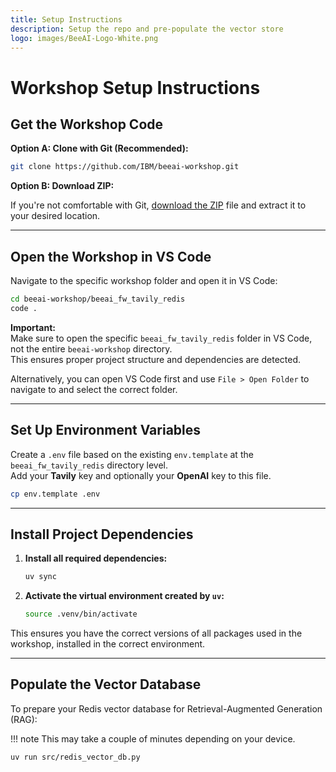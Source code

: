 ```yaml
---
title: Setup Instructions
description: Setup the repo and pre-populate the vector store
logo: images/BeeAI-Logo-White.png
---
```


# Workshop Setup Instructions

## Get the Workshop Code

**Option A: Clone with Git (Recommended):**

```bash
git clone https://github.com/IBM/beeai-workshop.git
```

**Option B: Download ZIP:**

If you're not comfortable with Git, [download the ZIP](https://github.com/IBM/beeai-workshop/archive/refs/heads/main.zip) file and extract it to your desired location.

---

## Open the Workshop in VS Code

Navigate to the specific workshop folder and open it in VS Code:

```bash
cd beeai-workshop/beeai_fw_tavily_redis
code .
```

**Important:**  
Make sure to open the specific `beeai_fw_tavily_redis` folder in VS Code, not the entire `beeai-workshop` directory.  
This ensures proper project structure and dependencies are detected.

Alternatively, you can open VS Code first and use `File > Open Folder` to navigate to and select the correct folder.

---

## Set Up Environment Variables

Create a `.env` file based on the existing `env.template` at the `beeai_fw_tavily_redis` directory level.  
Add your **Tavily** key and optionally your **OpenAI** key to this file.

```bash
cp env.template .env
```

---

## Install Project Dependencies

1. **Install all required dependencies:**

    ```bash
    uv sync
    ```

2. **Activate the virtual environment created by `uv`:**

    ```bash
    source .venv/bin/activate
    ```

This ensures you have the correct versions of all packages used in the workshop, installed in the correct environment.

---

## Populate the Vector Database

To prepare your Redis vector database for Retrieval-Augmented Generation (RAG):

!!! note
    This may take a couple of minutes depending on your device.

```bash
uv run src/redis_vector_db.py  
```
